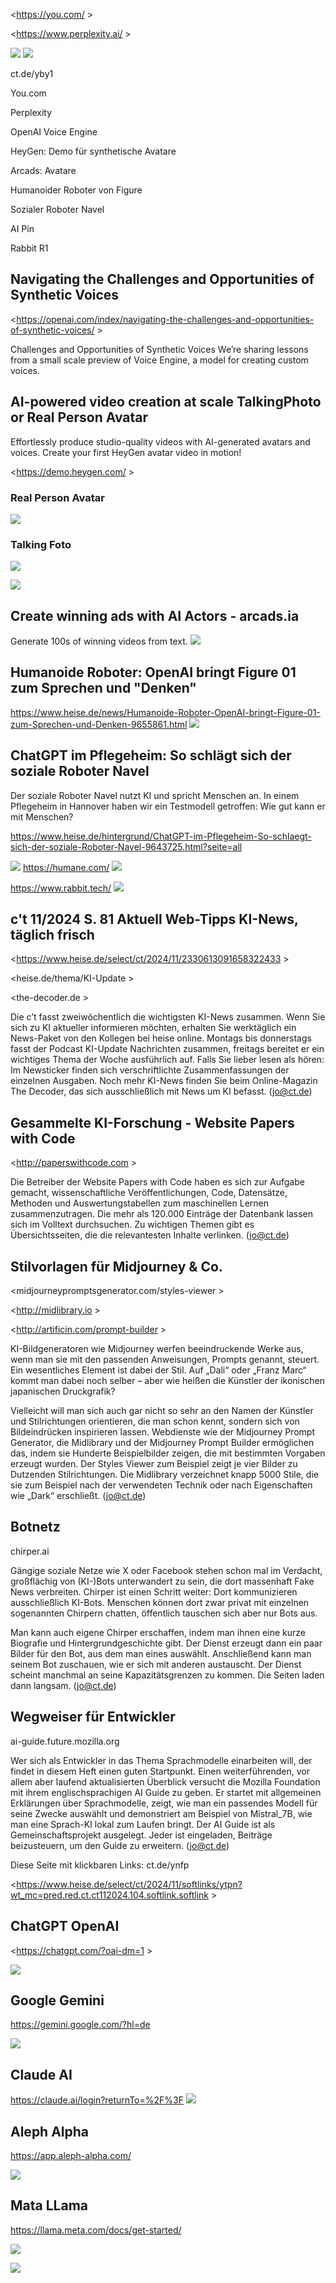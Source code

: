 <https://you.com/ >

<https://www.perplexity.ai/ > 

![](../_asset/2024-05-09_image_1.jpg)
![](../_asset/2024-05-09_image_2.jpg)


ct.de/yby1

You.com

Perplexity

OpenAI Voice Engine

HeyGen: Demo für synthetische Avatare

Arcads: Avatare

Humanoider Roboter von Figure

Sozialer Roboter Navel

AI Pin

Rabbit R1
## Navigating the Challenges and Opportunities of Synthetic Voices

<https://openai.com/index/navigating-the-challenges-and-opportunities-of-synthetic-voices/ >


Challenges and Opportunities of Synthetic Voices
We’re sharing lessons from a small scale preview of Voice Engine, a model for creating custom voices.
## AI-powered video creation at scale TalkingPhoto or Real Person Avatar

Effortlessly produce studio-quality videos with AI-generated avatars and voices.
Create your first HeyGen avatar video in motion!

<https://demo.heygen.com/ >

### Real Person Avatar
![](../_asset/2024-05-09_image_3.png)
### Talking Foto 

![](../_asset/2024-05-09_image_4.png)



![](../_asset/2024-05-09_image_5.png)


## Create winning ads with AI Actors - arcads.ia

Generate 100s of winning videos from text.
![](../_asset/2024-05-09_image_6.jpg)


## Humanoide Roboter: OpenAI bringt Figure 01 zum Sprechen und "Denken"

https://www.heise.de/news/Humanoide-Roboter-OpenAI-bringt-Figure-01-zum-Sprechen-und-Denken-9655861.html
![](../_asset/2024-05-09_image_7.jpg)






## ChatGPT im Pflegeheim: So schlägt sich der soziale Roboter Navel
Der soziale Roboter Navel nutzt KI und spricht Menschen an. In einem Pflegeheim in Hannover haben wir ein Testmodell getroffen: Wie gut kann er mit Menschen?

https://www.heise.de/hintergrund/ChatGPT-im-Pflegeheim-So-schlaegt-sich-der-soziale-Roboter-Navel-9643725.html?seite=all

![](../_asset/2024-05-09_image_8.jpg)
https://humane.com/
![](../_asset/2024-05-09_image_9.jpg)

https://www.rabbit.tech/
![](../_asset/2024-05-09_image_10.jpg)





## c't 11/2024 S. 81 Aktuell Web-Tipps KI-News, täglich frisch

<https://www.heise.de/select/ct/2024/11/2330613091658322433 >

<heise.de/thema/KI-Update >

<the-decoder.de >

Die c’t fasst zweiwöchentlich die wichtigsten KI-News zusammen. Wenn Sie sich zu KI aktueller informieren möchten, erhalten Sie werktäglich ein News-Paket von den Kollegen bei heise online. Montags bis donnerstags fasst der Podcast KI-Update Nachrichten zusammen, freitags bereitet er ein wichtiges Thema der Woche ausführlich auf. Falls Sie lieber lesen als hören: Im Newsticker finden sich verschriftlichte Zusammenfassungen der einzelnen Ausgaben. Noch mehr KI-News finden Sie beim Online-Magazin The Decoder, das sich ausschließlich mit News um KI befasst. (jo@ct.de)

## Gesammelte KI-Forschung - Website Papers with Code
<http://paperswithcode.com >

Die Betreiber der Website Papers with Code haben es sich zur Aufgabe gemacht, wissenschaftliche Veröffentlichungen, Code, Datensätze, Methoden und Auswertungstabellen zum maschinellen Lernen zusammenzutragen. Die mehr als 120.000 Einträge der Datenbank lassen sich im Volltext durchsuchen. Zu wichtigen Themen gibt es Übersichtsseiten, die die relevantesten Inhalte verlinken. (jo@ct.de)

## Stilvorlagen für Midjourney & Co.

<midjourneypromptsgenerator.com/styles-viewer >

<http://midlibrary.io >

<http://artificin.com/prompt-builder >

KI-Bildgeneratoren wie Midjourney werfen beeindruckende Werke aus, wenn man sie mit den passenden Anweisungen, Prompts genannt, steuert. Ein wesentliches Element ist dabei der Stil. Auf „Dali“ oder „Franz Marc“ kommt man dabei noch selber – aber wie heißen die Künstler der ikonischen japanischen Druckgrafik?


Vielleicht will man sich auch gar nicht so sehr an den Namen der Künstler und Stilrichtungen orientieren, die man schon kennt, sondern sich von Bildeindrücken inspirieren lassen. Webdienste wie der Midjourney Prompt Generator, die Midlibrary und der Midjourney Prompt Builder ermöglichen das, indem sie Hunderte Beispielbilder zeigen, die mit bestimmten Vorgaben erzeugt wurden. Der Styles Viewer zum Beispiel zeigt je vier Bilder zu Dutzenden Stilrichtungen. Die Midlibrary verzeichnet knapp 5000 Stile, die sie zum Beispiel nach der verwendeten Technik oder nach Eigenschaften wie „Dark“ erschließt. (jo@ct.de)

## Botnetz
chirper.ai

Gängige soziale Netze wie X oder Facebook stehen schon mal im Verdacht, großflächig von (KI-)Bots unterwandert zu sein, die dort massenhaft Fake News verbreiten. Chirper ist einen Schritt weiter: Dort kommunizieren ausschließlich KI-Bots. Menschen können dort zwar privat mit einzelnen sogenannten Chirpern chatten, öffentlich tauschen sich aber nur Bots aus.


Man kann auch eigene Chirper erschaffen, indem man ihnen eine kurze Biografie und Hintergrundgeschichte gibt. Der Dienst erzeugt dann ein paar Bilder für den Bot, aus dem man eines auswählt. Anschließend kann man seinem Bot zuschauen, wie er sich mit anderen austauscht. Der Dienst scheint manchmal an seine Kapazitätsgrenzen zu kommen. Die Seiten laden dann langsam. (jo@ct.de)

## Wegweiser für Entwickler
ai-guide.future.mozilla.org

Wer sich als Entwickler in das Thema Sprachmodelle einarbeiten will, der findet in diesem Heft einen guten Startpunkt. Einen weiterführenden, vor allem aber laufend aktualisierten Überblick versucht die Mozilla Foundation mit ihrem englischsprachigen AI Guide zu geben. Er startet mit allgemeinen Erklärungen über Sprachmodelle, zeigt, wie man ein passendes Modell für seine Zwecke auswählt und demonstriert am Beispiel von Mistral_7B, wie man eine Sprach-KI lokal zum Laufen bringt. Der AI Guide ist als Gemeinschaftsprojekt ausgelegt. Jeder ist eingeladen, Beiträge beizusteuern, um den Guide zu erweitern. (jo@ct.de)

Diese Seite mit klickbaren Links: ct.de/ynfp

<https://www.heise.de/select/ct/2024/11/softlinks/ytpn?wt_mc=pred.red.ct.ct112024.104.softlink.softlink >

## ChatGPT OpenAI
<https://chatgpt.com/?oai-dm=1 >

![](../_asset/2024-05-09_image_11.jpg)

## Google Gemini
https://gemini.google.com/?hl=de

![](../_asset/2024-05-09_image_12.jpg)

## Claude AI 


https://claude.ai/login?returnTo=%2F%3F
![](../_asset/2024-05-09_image_13.jpg)

## Aleph Alpha 
https://app.aleph-alpha.com/

![](../_asset/2024-05-09_image_14.jpg)


## Mata LLama

https://llama.meta.com/docs/get-started/

![](../_asset/2024-05-09_image_15.jpg)


![](../_asset/2024-05-09_image_16.jpg)